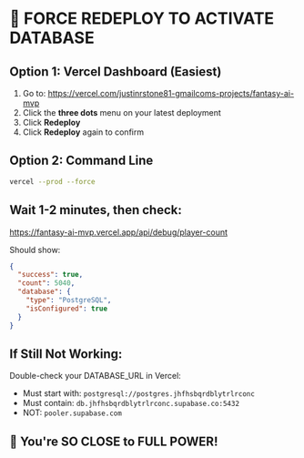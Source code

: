 # 🔄 FORCE REDEPLOY TO ACTIVATE DATABASE

## Option 1: Vercel Dashboard (Easiest)
1. Go to: https://vercel.com/justinrstone81-gmailcoms-projects/fantasy-ai-mvp
2. Click the **three dots** menu on your latest deployment
3. Click **Redeploy**
4. Click **Redeploy** again to confirm

## Option 2: Command Line
```bash
vercel --prod --force
```

## Wait 1-2 minutes, then check:
https://fantasy-ai-mvp.vercel.app/api/debug/player-count

Should show:
```json
{
  "success": true,
  "count": 5040,
  "database": {
    "type": "PostgreSQL",
    "isConfigured": true
  }
}
```

## If Still Not Working:
Double-check your DATABASE_URL in Vercel:
- Must start with: `postgresql://postgres.jhfhsbqrdblytrlrconc`
- Must contain: `db.jhfhsbqrdblytrlrconc.supabase.co:5432`
- NOT: `pooler.supabase.com`

## 🎯 You're SO CLOSE to FULL POWER!